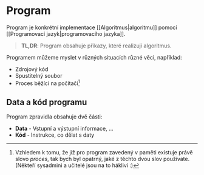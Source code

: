 # Program
Program je konkrétní implementace [[Algoritmus|algoritmu]] pomocí [[Programovací jazyk|programovacího jazyka]].

>**TL,DR**:
>Program obsahuje příkazy, které realizují algoritmus.

Programem můžeme myslet v různých situacích různé věci, například:
- Zdrojový kód
- Spustitelný soubor
- Proces běžící na počítači[^1]

## Data a kód programu
Program zpravidla obsahuje dvě části:
- **Data** - Vstupní a výstupní informace, ...
- **Kód** - Instrukce, co dělat s daty

[^1]:Vzhledem k tomu, že již pro program zavedený v paměti existuje právě slovo *proces*, tak bych byl opatrný, jaké z těchto dvou slov používate. (Někteří sysadmini a učitelé jsou na to hákliví :)